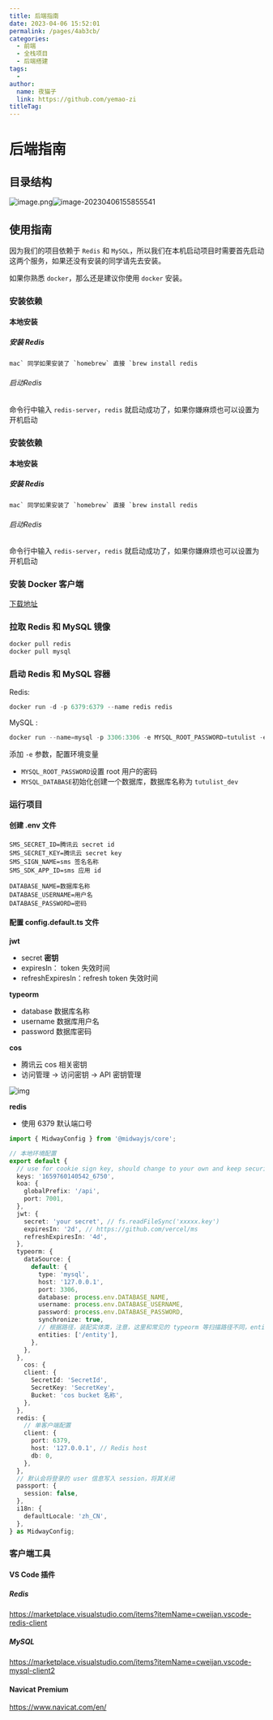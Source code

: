 ```yaml
---
title: 后端指南
date: 2023-04-06 15:52:01
permalink: /pages/4ab3cb/
categories:
  - 前端
  - 全栈项目
  - 后端搭建
tags:
  - 
author: 
  name: 夜猫子
  link: https://github.com/yemao-zi
titleTag: 
---
```

# 后端指南

## 目录结构

![image.png](https://s2.loli.net/2023/09/05/9fa46t12RMrTbNq.png)![image-20230406155855541](https://s2.loli.net/2023/04/06/FXd8pNSORbhVfnG.png)

## 使用指南

因为我们的项目依赖于 `Redis` 和 `MySQL`，所以我们在本机启动项目时需要首先启动这两个服务，如果还没有安装的同学请先去安装。

如果你熟悉 `docker`，那么还是建议你使用 `docker` 安装。

### 安装依赖

#### 本地安装

##### 安装 Redis

```
mac` 同学如果安装了 `homebrew` 直接 `brew install redis
```

###### 启动Redis

命令行中输入 `redis-server`，`redis` 就启动成功了，如果你嫌麻烦也可以设置为开机启动

### 安装依赖

#### 本地安装

##### 安装 Redis

```
mac` 同学如果安装了 `homebrew` 直接 `brew install redis
```

###### 启动Redis

命令行中输入 `redis-server`，`redis` 就启动成功了，如果你嫌麻烦也可以设置为开机启动

### 安装 Docker 客户端

[下载地址](https://www.docker.com/)

### 拉取 Redis 和 MySQL 镜像

```powershell
docker pull redis
docker pull mysql
```

### 启动 Redis 和 MySQL 容器

Redis:

```powershell
docker run -d -p 6379:6379 --name redis redis
```

MySQL :

```powershell
docker run --name=mysql -p 3306:3306 -e MYSQL_ROOT_PASSWORD=tutulist -e MYSQL_DATABASE=tutulist_dev mysql
```

添加 `-e` 参数，配置环境变量

- `MYSQL_ROOT_PASSWORD`设置 root 用户的密码
- `MYSQL_DATABASE`初始化创建一个数据库，数据库名称为 `tutulist_dev`

### 运行项目

#### 创建 .env 文件

```vue
SMS_SECRET_ID=腾讯云 secret id
SMS_SECRET_KEY=腾讯云 secret key
SMS_SIGN_NAME=sms 签名名称
SMS_SDK_APP_ID=sms 应用 id

DATABASE_NAME=数据库名称
DATABASE_USERNAME=用户名
DATABASE_PASSWORD=密码
```

#### 配置 config.default.ts 文件

**jwt** 

- secret **密钥**
- expiresIn： token 失效时间
- refreshExpiresIn：refresh token 失效时间

**typeorm**

- database 数据库名称
- username 数据库用户名
- password 数据库密码

**cos**

- 腾讯云 cos 相关密钥
- 访问管理 -> 访问密钥 -> API 密钥管理

![img](https://s2.loli.net/2023/09/05/MoubHD5xXKUjwTz.png)

**redis**

- 使用 6379 默认端口号

```ts
import { MidwayConfig } from '@midwayjs/core';

// 本地环境配置
export default {
  // use for cookie sign key, should change to your own and keep security
  keys: '1659760140542_6750',
  koa: {
    globalPrefix: '/api',
    port: 7001,
  },
  jwt: {
    secret: 'your secret', // fs.readFileSync('xxxxx.key')
    expiresIn: '2d', // https://github.com/vercel/ms
    refreshExpiresIn: '4d',
  },
  typeorm: {
    dataSource: {
      default: {
        type: 'mysql',
        host: '127.0.0.1',
        port: 3306,
        database: process.env.DATABASE_NAME,
        username: process.env.DATABASE_USERNAME,
        password: process.env.DATABASE_PASSWORD,
        synchronize: true,
        // 根据路径，装配实体类，注意，这里和常见的 typeorm 等扫描路径不同，entities 的路径不需要写 .ts 后缀
        entities: ['/entity'],
      },
    },
  },
 	cos: {
    client: {
      SecretId: 'SecretId',
      SecretKey: 'SecretKey',
      Bucket: 'cos bucket 名称',
    },
  },
  redis: {
    // 单客户端配置
    client: {
      port: 6379,
      host: '127.0.0.1', // Redis host
      db: 0,
    },
  },
  // 默认会将登录的 user 信息写入 session，将其关闭
  passport: {
    session: false,
  },
  i18n: {
    defaultLocale: 'zh_CN',
  },
} as MidwayConfig;
```



### 客户端工具

#### VS Code 插件

##### Redis

https://marketplace.visualstudio.com/items?itemName=cweijan.vscode-redis-client

##### MySQL

https://marketplace.visualstudio.com/items?itemName=cweijan.vscode-mysql-client2

#### Navicat Premium

https://www.navicat.com/en/
